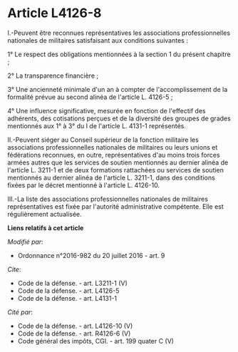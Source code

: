 # Article L4126-8

I.-Peuvent être reconnues représentatives les associations professionnelles nationales de militaires satisfaisant aux
conditions suivantes : 

1° Le respect des obligations mentionnées à la section 1 du présent chapitre ; 

2° La transparence financière ; 

3° Une ancienneté minimale d'un an à compter de l'accomplissement de la formalité prévue au second alinéa de l'article L.
4126-5 ; 

4° Une influence significative, mesurée en fonction de l'effectif des adhérents, des cotisations perçues et de la diversité
des groupes de grades mentionnés aux 1° à 3° du I de l'article L. 4131-1 représentés. 

II.-Peuvent siéger au Conseil supérieur de la fonction militaire les associations professionnelles nationales de militaires
ou leurs unions et fédérations reconnues, en outre, représentatives d'au moins trois forces armées autres que les services de
soutien mentionnés au dernier alinéa de l'article L. 3211-1 et de deux formations rattachées ou services de soutien
mentionnés au dernier alinéa de l'article L. 3211-1, dans des conditions fixées par le décret mentionné à l'article L.
4126-10. 

III.-La liste des associations professionnelles nationales de militaires représentatives est fixée par l'autorité
administrative compétente. Elle est régulièrement actualisée.

**Liens relatifs à cet article**

_Modifié par_:

  - Ordonnance n°2016-982 du 20 juillet 2016 - art. 9

_Cite_:

  - Code de la défense. - art. L3211-1 (V)
  - Code de la défense. - art. L4126-5
  - Code de la défense. - art. L4131-1

_Cité par_:

  - Code de la défense. - art. L4126-10 (V)
  - Code de la défense. - art. R4126-6 (V)
  - Code général des impôts, CGI. - art. 199 quater C (V)
